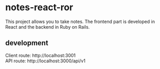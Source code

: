 # notes-react-ror
This project allows you to take notes. The frontend part is developed in React and the backend in Ruby on Rails.

## development
Client route: http://localhost:3001<br />
API route: http://localhost:3000/api/v1
